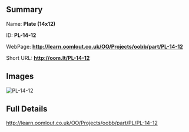 

## Summary
 
Name: __Plate (14x12)__

ID: __PL-14-12__

WebPage: __http://learn.oomlout.co.uk/OO/Projects/oobb/part/PL-14-12__

Short URL: __http://oom.lt/PL-14-12__


## Images
![PL-14-12](http://oomlout.com/oomlout-OOBB/part/PL/PL-14-12/OOBB-PL-14-12_420.png)




## Full Details

 http://learn.oomlout.co.uk/OO/Projects/oobb/part/PL/PL-14-12

